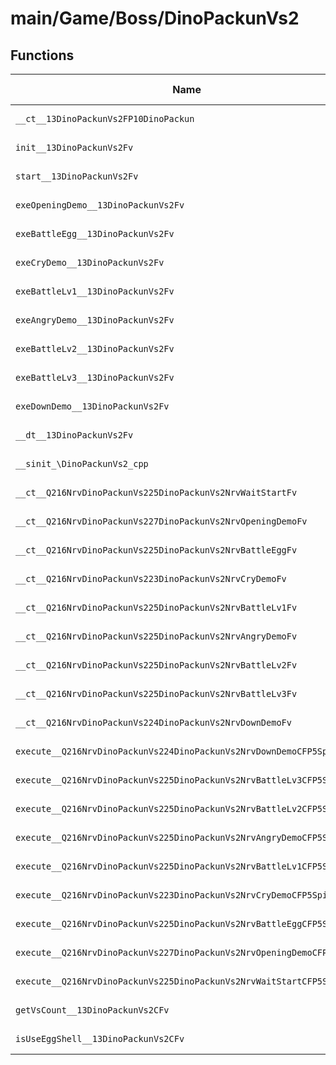 # main/Game/Boss/DinoPackunVs2

## Functions

| Name | Address | Match % |
|------|---------|---------|
| `__ct__13DinoPackunVs2FP10DinoPackun` | `0x8004E614` | :x: (0.0%) |
| `init__13DinoPackunVs2Fv` | `0x8004E670` | :x: (0.0%) |
| `start__13DinoPackunVs2Fv` | `0x8004E79C` | :x: (0.0%) |
| `exeOpeningDemo__13DinoPackunVs2Fv` | `0x8004E7E0` | :x: (0.0%) |
| `exeBattleEgg__13DinoPackunVs2Fv` | `0x8004E870` | :x: (0.0%) |
| `exeCryDemo__13DinoPackunVs2Fv` | `0x8004E8BC` | :x: (0.0%) |
| `exeBattleLv1__13DinoPackunVs2Fv` | `0x8004E910` | :x: (0.0%) |
| `exeAngryDemo__13DinoPackunVs2Fv` | `0x8004E9AC` | :x: (0.0%) |
| `exeBattleLv2__13DinoPackunVs2Fv` | `0x8004EA28` | :x: (0.0%) |
| `exeBattleLv3__13DinoPackunVs2Fv` | `0x8004EAC8` | :x: (0.0%) |
| `exeDownDemo__13DinoPackunVs2Fv` | `0x8004EB60` | :x: (0.0%) |
| `__dt__13DinoPackunVs2Fv` | `0x8004EBB0` | :x: (0.0%) |
| `__sinit_\DinoPackunVs2_cpp` | `0x8004EC0C` | :x: (0.0%) |
| `__ct__Q216NrvDinoPackunVs225DinoPackunVs2NrvWaitStartFv` | `0x8004EC70` | :x: (0.0%) |
| `__ct__Q216NrvDinoPackunVs227DinoPackunVs2NrvOpeningDemoFv` | `0x8004EC80` | :x: (0.0%) |
| `__ct__Q216NrvDinoPackunVs225DinoPackunVs2NrvBattleEggFv` | `0x8004EC90` | :x: (0.0%) |
| `__ct__Q216NrvDinoPackunVs223DinoPackunVs2NrvCryDemoFv` | `0x8004ECA0` | :x: (0.0%) |
| `__ct__Q216NrvDinoPackunVs225DinoPackunVs2NrvBattleLv1Fv` | `0x8004ECB0` | :x: (0.0%) |
| `__ct__Q216NrvDinoPackunVs225DinoPackunVs2NrvAngryDemoFv` | `0x8004ECC0` | :x: (0.0%) |
| `__ct__Q216NrvDinoPackunVs225DinoPackunVs2NrvBattleLv2Fv` | `0x8004ECD0` | :x: (0.0%) |
| `__ct__Q216NrvDinoPackunVs225DinoPackunVs2NrvBattleLv3Fv` | `0x8004ECE0` | :x: (0.0%) |
| `__ct__Q216NrvDinoPackunVs224DinoPackunVs2NrvDownDemoFv` | `0x8004ECF0` | :x: (0.0%) |
| `execute__Q216NrvDinoPackunVs224DinoPackunVs2NrvDownDemoCFP5Spine` | `0x8004ED00` | :x: (0.0%) |
| `execute__Q216NrvDinoPackunVs225DinoPackunVs2NrvBattleLv3CFP5Spine` | `0x8004ED08` | :x: (0.0%) |
| `execute__Q216NrvDinoPackunVs225DinoPackunVs2NrvBattleLv2CFP5Spine` | `0x8004ED10` | :x: (0.0%) |
| `execute__Q216NrvDinoPackunVs225DinoPackunVs2NrvAngryDemoCFP5Spine` | `0x8004ED18` | :x: (0.0%) |
| `execute__Q216NrvDinoPackunVs225DinoPackunVs2NrvBattleLv1CFP5Spine` | `0x8004ED20` | :x: (0.0%) |
| `execute__Q216NrvDinoPackunVs223DinoPackunVs2NrvCryDemoCFP5Spine` | `0x8004ED28` | :x: (0.0%) |
| `execute__Q216NrvDinoPackunVs225DinoPackunVs2NrvBattleEggCFP5Spine` | `0x8004ED30` | :x: (0.0%) |
| `execute__Q216NrvDinoPackunVs227DinoPackunVs2NrvOpeningDemoCFP5Spine` | `0x8004ED38` | :x: (0.0%) |
| `execute__Q216NrvDinoPackunVs225DinoPackunVs2NrvWaitStartCFP5Spine` | `0x8004ED40` | :x: (0.0%) |
| `getVsCount__13DinoPackunVs2CFv` | `0x8004ED44` | :x: (0.0%) |
| `isUseEggShell__13DinoPackunVs2CFv` | `0x8004ED4C` | :x: (0.0%) |